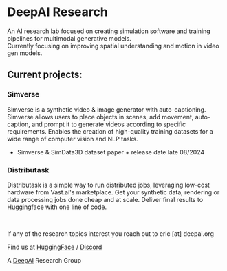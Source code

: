 # DeepAI Research 

An AI research lab focused on creating simulation software and training pipelines for multimodal generative models. <br/>
Currently focusing on improving spatial understanding and motion in video gen models. 

## Current projects:

### Simverse
Simverse is a synthetic video & image generator with auto-captioning. Simverse allows users to place objects in scenes, add movement, auto-caption, and prompt it to generate videos according to specific requirements. Enables the creation of high-quality training datasets for a wide range of computer vision and NLP tasks.
- Simverse & SimData3D dataset paper + release date late 08/2024


### Distributask
Distributask is a simple way to run distributed jobs, leveraging low-cost hardware from Vast.ai's marketplace. Get your synthetic data, rendering or data processing jobs done cheap and at scale. 
Deliver final results to Huggingface with one line of code.

<br>

If any of the research topics interest you reach out to eric [at] deepai.org 

Find us at [HuggingFace](https://huggingface.co/DeepAIResearch) / [Discord](https://discord.com/invite/sz6MRfQggc)
<br>

A [DeepAI](https://deepai.org/) Research Group
